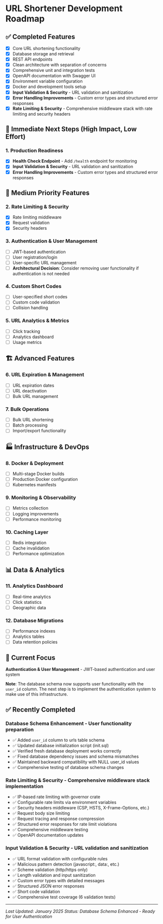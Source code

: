 # URL Shortener Development Roadmap

## ✅ **Completed Features**
- [x] Core URL shortening functionality
- [x] Database storage and retrieval
- [x] REST API endpoints
- [x] Clean architecture with separation of concerns
- [x] Comprehensive unit and integration tests
- [x] OpenAPI documentation with Swagger UI
- [x] Environment variable configuration
- [x] Docker and development tools setup
- [x] **Input Validation & Security** - URL validation and sanitization
- [x] **Error Handling Improvements** - Custom error types and structured error responses
- [x] **Rate Limiting & Security** - Comprehensive middleware stack with rate limiting and security headers

## 🚀 **Immediate Next Steps (High Impact, Low Effort)**

### 1. **Production Readiness**
- [x] **Health Check Endpoint** - Add `/health` endpoint for monitoring
- [x] **Input Validation & Security** - URL validation and sanitization
- [x] **Error Handling Improvements** - Custom error types and structured error responses

## 🔧 **Medium Priority Features**

### 2. **Rate Limiting & Security**
- [x] Rate limiting middleware
- [x] Request validation
- [x] Security headers

### 3. **Authentication & User Management**
- [ ] JWT-based authentication
- [ ] User registration/login
- [ ] User-specific URL management
- [ ] **Architectural Decision**: Consider removing user functionality if authentication is not needed

### 4. **Custom Short Codes**
- [ ] User-specified short codes
- [ ] Custom code validation
- [ ] Collision handling

### 5. **URL Analytics & Metrics**
- [ ] Click tracking
- [ ] Analytics dashboard
- [ ] Usage metrics

## 🏗️ **Advanced Features**

### 6. **URL Expiration & Management**
- [ ] URL expiration dates
- [ ] URL deactivation
- [ ] Bulk URL management

### 7. **Bulk Operations**
- [ ] Bulk URL shortening
- [ ] Batch processing
- [ ] Import/export functionality

## 🏭 **Infrastructure & DevOps**

### 8. **Docker & Deployment**
- [ ] Multi-stage Docker builds
- [ ] Production Docker configuration
- [ ] Kubernetes manifests

### 9. **Monitoring & Observability**
- [ ] Metrics collection
- [ ] Logging improvements
- [ ] Performance monitoring

### 10. **Caching Layer**
- [ ] Redis integration
- [ ] Cache invalidation
- [ ] Performance optimization

## 📊 **Data & Analytics**

### 11. **Analytics Dashboard**
- [ ] Real-time analytics
- [ ] Click statistics
- [ ] Geographic data

### 12. **Database Migrations**
- [ ] Performance indexes
- [ ] Analytics tables
- [ ] Data retention policies

## 🎯 **Current Focus**
**Authentication & User Management** - JWT-based authentication and user system

**Note**: The database schema now supports user functionality with the `user_id` column. The next step is to implement the authentication system to make use of this infrastructure.

## ✅ **Recently Completed**

### **Database Schema Enhancement** - User functionality preparation
- ✅ Added `user_id` column to urls table schema
- ✅ Updated database initialization script (init.sql)
- ✅ Verified fresh database deployment works correctly
- ✅ Fixed database dependency issues and schema mismatches
- ✅ Maintained backward compatibility with NULL user_id values
- ✅ Comprehensive testing of database schema changes

### **Rate Limiting & Security** - Comprehensive middleware stack implementation
- ✅ IP-based rate limiting with governor crate
- ✅ Configurable rate limits via environment variables
- ✅ Security headers middleware (CSP, HSTS, X-Frame-Options, etc.)
- ✅ Request body size limiting
- ✅ Request tracing and response compression
- ✅ Structured error responses for rate limit violations
- ✅ Comprehensive middleware testing
- ✅ OpenAPI documentation updates

### **Input Validation & Security** - URL validation and sanitization
- ✅ URL format validation with configurable rules
- ✅ Malicious pattern detection (javascript:, data:, etc.)
- ✅ Scheme validation (http/https only)
- ✅ Length validation and input sanitization
- ✅ Custom error types with detailed messages
- ✅ Structured JSON error responses
- ✅ Short code validation
- ✅ Comprehensive test coverage (6 validation tests)

---

*Last Updated: January 2025*
*Status: Database Schema Enhanced - Ready for User Authentication*

